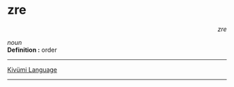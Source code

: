 
# zre

<div align="right"><i>zre</i></div>

*noun*  
**Definition :** order  

---

[Kivümi Language](../README.md)

---
